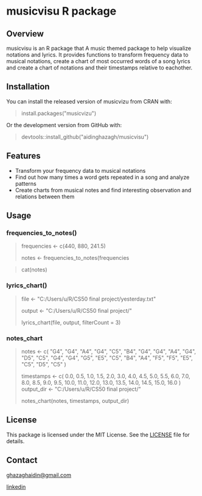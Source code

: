 # musicvisu R package

## Overview

musicvisu is an R package that A music themed package to help visualize notations and lyrics. It provides functions to transform frequency data to musical notations, create a chart of most occurred words of a song lyrics and create a chart of notations and their timestamps relative to eachother.

## Installation

You can install the released version of musicvizu from CRAN with:

> install.packages("musicvizu")


Or the development version from GitHub with:

> devtools::install_github("aidinghazagh/musicvisu")


## Features

- Transform your frequency data to musical notations
- Find out how many times a word gets repeated in a song and analyze patterns
- Create charts from musical notes and find interesting observation and relations between them

## Usage

### frequencies_to_notes()

> frequencies <- c(440, 880, 241.5)
> 
> notes <- frequencies_to_notes(frequencies

> cat(notes)


### lyrics_chart()

> file <- "C:/Users/u/R/CS50 final project/yesterday.txt"
> 
> output <- "C:/Users/u/R/CS50 final project/"
> 
> lyrics_chart(file, output, filterCount = 3)


### notes_chart

> notes <- c(
>   "G4", "G4", "A4", "G4", "C5", "B4", 
>   "G4", "G4", "A4", "G4", "D5", "C5", 
>   "G4", "G4", "G5", "E5", "C5", "B4", "A4", 
>   "F5", "F5", "E5", "C5", "D5", "C5"
> )
> 
> timestamps <- c(
>   0.0, 0.5, 1.0, 1.5, 2.0, 3.0,
>   4.0, 4.5, 5.0, 5.5, 6.0, 7.0,
>   8.0, 8.5, 9.0, 9.5, 10.0, 11.0, 12.0,
>   13.0, 13.5, 14.0, 14.5, 15.0, 16.0
> )
> output_dir <- "C:/Users/u/R/CS50 final project/"
>
> notes_chart(notes, timestamps, output_dir)


## License
This package is licensed under the MIT License. See the [LICENSE](LICENSE) file for details.

## Contact
[ghazaghaidin@gmail.com](mailto:ghazaghaidin@gmail.com)

[linkedin](https://linkedin.com/in/aidin-ghazagh)
